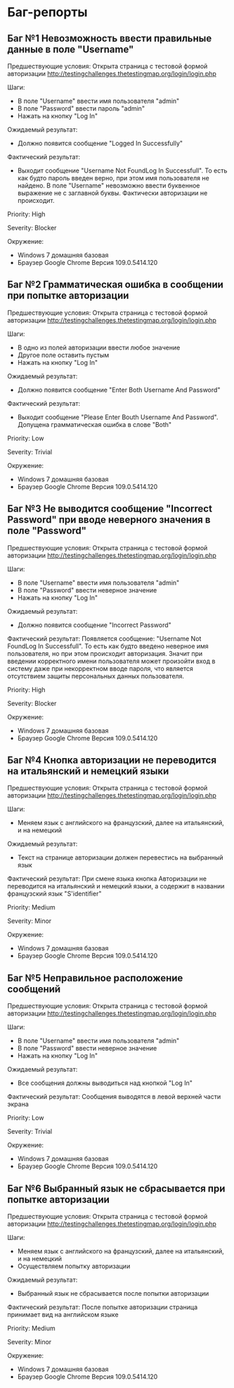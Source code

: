 # Баг-репорты

## Баг №1 Невозможность ввести правильные данные в поле "Username"

Предшествующие условия:
Открыта страница с тестовой формой авторизации
http://testingchallenges.thetestingmap.org/login/login.php

Шаги:
 - В поле "Username" ввести имя пользователя "admin"
 - В поле "Password" ввести пароль "admin"
 - Нажать на кнопку "Log In"

Ожидаемый результат:
 - Должно появится сообщение "Logged In Successfully"

Фактический результат:
 - Выходит сообщение "Username Not FoundLog In Successfull". То есть как будто пароль введен верно, при этом имя пользователя не найдено. В поле "Username" невозможно ввести буквенное выражение не с заглавной буквы. Фактически авторизации не происходит.

Priority:
High

Severity:
Blocker

Окружение:
 - Windows 7 домашняя базовая
 - Браузер Google Chrome Версия 109.0.5414.120






## Баг №2 Грамматическая ошибка в сообщении при попытке авторизации

Предшествующие условия:
Открыта страница с тестовой формой авторизации
http://testingchallenges.thetestingmap.org/login/login.php

Шаги:
 - В одно из полей авторизации ввести любое значение
 - Другое поле оставить пустым
 - Нажать на кнопку "Log In"

Ожидаемый результат:
 - Должно появится сообщение "Enter Both Username And Password"

Фактический результат:
 - Выходит сообщение "Please Enter Bouth Username And Password". Допущена грамматическая ошибка в слове "Both"

Priority:
Low

Severity:
Trivial

Окружение:
 - Windows 7 домашняя базовая
 - Браузер Google Chrome Версия 109.0.5414.120



## Баг №3 Не выводится сообщение "Incorrect Password" при вводе неверного значения в поле "Password"

Предшествующие условия:
Открыта страница с тестовой формой авторизации
http://testingchallenges.thetestingmap.org/login/login.php

Шаги:
 - В поле "Username" ввести имя пользователя "admin"
 - В поле "Password" ввести неверное значение
 - Нажать на кнопку "Log In"

Ожидаемый результат:
 - Должно появится сообщение "Incorrect Password"

Фактический результат:
Появляется сообщение: "Username Not FoundLog In Successfull". То есть как будто введено неверное имя пользователя, но при этом происходит авторизация. Значит при введении корректного имени пользователя может произойти вход в систему даже при некорректном вводе пароля, что является отсутствием защиты персональных данных пользователя.

Priority:
High

Severity:
Blocker

Окружение:
 - Windows 7 домашняя базовая
 - Браузер Google Chrome Версия 109.0.5414.120


## Баг №4 Кнопка авторизации не переводится на итальянский и немецкий языки

Предшествующие условия:
Открыта страница с тестовой формой авторизации
http://testingchallenges.thetestingmap.org/login/login.php

Шаги:
 - Меняем язык с английского на французский, далее на итальянский, и на немецкий

Ожидаемый результат:
 - Текст на странице авторизации должен перевестись на выбранный язык

Фактический результат:
При смене языка кнопка Авторизации не переводится на итальянский и немецкий языки, а  содержит в названии французский язык "S'identifier"

Priority:
Medium

Severity:
Minor

Окружение:
 - Windows 7 домашняя базовая
 - Браузер Google Chrome Версия 109.0.5414.120


## Баг №5 Неправильное расположение сообщений

Предшествующие условия:
Открыта страница с тестовой формой авторизации
http://testingchallenges.thetestingmap.org/login/login.php

Шаги:
 - В поле "Username" ввести имя пользователя "admin"
 - В поле "Password" ввести неверное значение
 - Нажать на кнопку "Log In"

Ожидаемый результат:
 - Все сообщения должны выводиться над кнопкой "Log In"

Фактический результат:
Сообщения выводятся в левой верхней части экрана

Priority:
Low

Severity:
Trivial

Окружение:
 - Windows 7 домашняя базовая
 - Браузер Google Chrome Версия 109.0.5414.120



## Баг №6 Выбранный язык не сбрасывается при попытке авторизации

Предшествующие условия:
Открыта страница с тестовой формой авторизации
http://testingchallenges.thetestingmap.org/login/login.php

Шаги:
 - Меняем язык с английского на французский, далее на итальянский, и на немецкий
 - Осуществляем попытку авторизации

Ожидаемый результат:
 - Выбранный язык не сбрасывается после попытки авторизации

Фактический результат:
После попытке авторизации страница принимает вид на английском языке

Priority:
Medium

Severity:
Minor

Окружение:
 - Windows 7 домашняя базовая
 - Браузер Google Chrome Версия 109.0.5414.120
